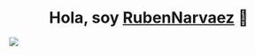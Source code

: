 <div align="center">
<h1 align="center">Hola, soy <a href="[https://aristi.dev](https://www.linkedin.com/in/rub%C3%A9n-patricio-narv%C3%A1ez-burbano-12b906179/)">RubenNarvaez</a> 👋</h1>
</div>
<img src="[https://i.imgur.com/weNbhGZ.png](https://media.licdn.com/dms/image/D4E16AQHi3_KcnDDqlQ/profile-displaybackgroundimage-shrink_350_1400/0/1706065213783?e=1714003200&v=beta&t=UPR2SdD5AFUyOzI9xS1s1LIu4l4_jUyY-OMJwcGoioI)">
<!--
**RubenNarvaez/RubenNarvaez** is a ✨ _special_ ✨ repository because its `README.md` (this file) appears on your GitHub profile.

Here are some ideas to get you started:

- 🔭 I’m currently working on ...
- 🌱 I’m currently learning ...
- 👯 I’m looking to collaborate on ...
- 🤔 I’m looking for help with ...
- 💬 Ask me about ...
- 📫 How to reach me: ...
- 😄 Pronouns: ...
- ⚡ Fun fact: ...
-->
